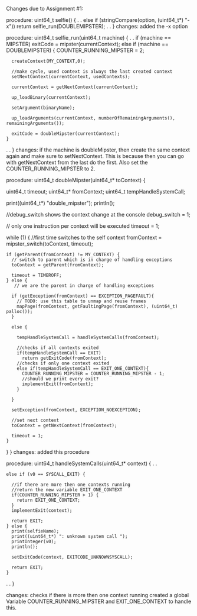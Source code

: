 Changes due to Assignment #1:

procedure:
uint64_t selfie() {
  .
  .
  else if (stringCompare(option, (uint64_t*) "-x"))
    return selfie_run(DOUBLEMIPSTER);
  .
  .
}
changes:
added the -x option

procedure:
uint64_t selfie_run(uint64_t machine) {
  .
  .
    if (machine == MIPSTER)
      exitCode = mipster(currentContext);
    else if (machine == DOUBLEMIPSTER) {
      COUNTER_RUNNING_MIPSTER = 2;

      createContext(MY_CONTEXT,0);

      //make cycle, used context is always the last created context
      setNextContext(currentContext, usedContexts);

      currentContext = getNextContext(currentContext);

      up_loadBinary(currentContext);

      setArgument(binaryName);

      up_loadArguments(currentContext, numberOfRemainingArguments(), remainingArguments());

      exitCode = doubleMipster(currentContext);
    }

  .
  .
}
changes:
if the machine is doubleMipster, then create the same context again and make sure to setNextContext. This is because then you can go with getNextContext from the last do the first. Also set the COUNTER_RUNNING_MIPSTER to 2.

procedure:
uint64_t doubleMipster(uint64_t* toContext) {

  uint64_t timeout;
  uint64_t* fromContext;
  uint64_t tempHandleSystemCall;

  print((uint64_t*) "double_mipster");
  println();

  //debug_switch shows the context change at the console
  debug_switch = 1;

  // only one instruction per context will be executed
  timeout = 1;

  while (1) {
    //first time switches to the self context
    fromContext = mipster_switch(toContext, timeout);

    if (getParent(fromContext) != MY_CONTEXT) {
      // switch to parent which is in charge of handling exceptions
      toContext = getParent(fromContext);

      timeout = TIMEROFF;
    } else {
       // we are the parent in charge of handling exceptions

      if (getException(fromContext) == EXCEPTION_PAGEFAULT){
        // TODO: use this table to unmap and reuse frames
        mapPage(fromContext, getFaultingPage(fromContext), (uint64_t) palloc());
      }

      else {

        tempHandleSystemCall = handleSystemCalls(fromContext);

        //checks if all contexts exited
        if(tempHandleSystemCall == EXIT)
          return getExitCode(fromContext);
        //checks if only one context exited
        else if(tempHandleSystemCall == EXIT_ONE_CONTEXT){
          COUNTER_RUNNING_MIPSTER = COUNTER_RUNNING_MIPSTER - 1;
          //should we print every exit?
          implementExit(fromContext);
        }

      }

      setException(fromContext, EXCEPTION_NOEXCEPTION);

      //set next context
      toContext = getNextContext(fromContext);

      timeout = 1;
    }
  }
}
changes:
added this procedure

procedure:
uint64_t handleSystemCalls(uint64_t* context) {
  .
  .

    else if (v0 == SYSCALL_EXIT) {

      //if there are more then one contexts running
      //return the new variable EXIT_ONE_CONTEXT
      if(COUNTER_RUNNING_MIPSTER > 1) {
        return EXIT_ONE_CONTEXT;
      }
      implementExit(context);

      return EXIT;
    } else {
      print(selfieName);
      print((uint64_t*) ": unknown system call ");
      printInteger(v0);
      println();

      setExitCode(context, EXITCODE_UNKNOWNSYSCALL);

      return EXIT;
    }
  .
  .
}

changes:
checks if there is more then one context running
created a global Variable COUNTER_RUNNING_MIPSTER and EXIT_ONE_CONTEXT to handle this.
